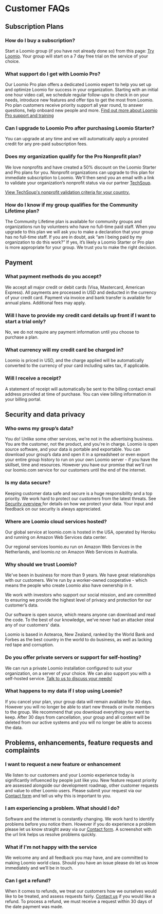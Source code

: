 # Customer FAQs

## Subscription Plans
### How do I buy a subscription?
Start a Loomio group (if you have not already done so) from this page: [Try Loomio](https://www.loomio.com/try). Your group will start on a 7 day free trial on the service of your choice.

### What support do I get with Loomio Pro?
Our Loomio Pro plan offers a dedicated Loomio expert to help you set up and optimize Loomio for success in your organization. Starting with an initial one hour video call, we schedule regular follow-ups to check in on your needs, introduce new features and offer tips to get the most from Loomio. Pro plan customers receive priority support all year round, to answer questions, help onboard new people and more. [Find out more about Loomio Pro support and training](https://help.loomio.com/en/policy/subscriptions/pro_support)

### Can I upgrade to Loomio Pro after purchasing Loomio Starter?
You can upgrade at any time and we will automatically apply a prorated credit for any pre-paid subscription fees.

### Does my organization qualify for the Pro Nonprofit plan?
We love nonprofits and have created a 50% discount on the Loomio Starter and Pro plans for you. 
Nonprofit organizations can upgrade to this plan for immediate subscription to Loomio. We'll then send you an email with a link to validate your organization’s nonprofit status via our partner [TechSoup](https://www.techsoup.org/loomio).

[View TechSoup's nonprofit validation criteria for your country.](https://www.techsoup.global/techsoup-local-ngo-definitions)

### How do I know if my group qualifies for the Community Lifetime plan?
The Community Lifetime plan is available for community groups and organizations run by volunteers who have no full-time paid staff. 
When you upgrade to this plan we will ask you to make a declaration that your group has no full-time staff.
If you are in doubt, ask “am I being paid by my organization to do this work?” If yes, it’s likely a Loomio Starter or Pro plan is more appropriate for your group. We trust you to make the right decision.  

## Payment
### What payment methods do you accept?
We accept all major credit or debit cards (Visa, Mastercard, American Express). All payments are processed in USD and deducted in the currency of your credit card.
Payment via invoice and bank transfer is available for annual plans. Additional fees may apply.

### Will I have to provide my credit card details up front if I want to start a trial only?
No, we do not require any payment information until you choose to purchase a plan.

### What currency will my credit card be charged in?
Loomio is priced in USD, and the charge applied will be automatically converted to the currency of your card including sales tax, if applicable.

### Will I receive a receipt?
A statement of receipt will automatically be sent to the billing contact email address provided at time of purchase.  You can view billing information in your billing portal.

## Security and data privacy
### Who owns my group’s data?
You do! Unlike some other services, we're not in the advertising business. You are the customer, not the product, and you're in charge. Loomio is open source software, and your data is portable and exportable. You can download your group’s data and open it in a spreadsheet or even export your entire group history to run on your own Loomio server - if you have the skillset, time and resources. 
However you have our promise that we'll run our loomio.com service for our customers until the end of the internet.

### Is my data secure?
Keeping customer data safe and secure is a huge responsibility and a top priority. We work hard to protect our customers from the latest threats. See [Security overview ](https://help.loomio.com/en/policy/security) for details on how we protect your data. Your input and feedback on our security is always appreciated.

### Where are Loomio cloud services hosted?
Our global service at loomio.com is hosted in the USA, operated by Heroku and running on Amazon Web Services data center.

Our regional services loomio.eu run on Amazon Web Services in the Netherlands, and loomio.nz on Amazon Web Services in Australia.

### Why should we trust Loomio?
We've been in business for more than 9 years. We have great relationships with our customers. We're run by a worker-owned cooperative - which means the people who create Loomio also have ownership in it. 

We work with investors who support our social mission, and are committed to ensuring we provide the highest level of privacy and protection for our customer’s data. 

Our software is open source, which means anyone can download and read the code. To the best of our knowledge, we've never had an attacker steal any of our customers' data.

Loomio is based in Aotearoa, New Zealand, ranked by the World Bank and Forbes as the best country in the world to do business, as well as lacking red tape and corruption.

### Do you offer private servers or support for self-hosting?
We can run a private Loomio installation configured to suit your organization, on a server of your choice.  We can also support you with a self-hosted service.  [Talk to us to discuss your needs!](https://www.loomio.com/contact)

### What happens to my data if I stop using Loomio?
If you cancel your plan, your group data will remain available for 30 days. However you will no longer be able to start new threads or invite members to the group.
We recommend that you download everything you want to keep. 
After 30 days from cancellation, your group and all content will be deleted from our active systems and you will no longer be able to access the data.

## Problems, enhancements, feature requests and complaints

### I want to request a new feature or enhancement
We listen to our customers and your Loomio experience today is significantly influenced by people just like you.  New feature request priority are assessed alongside our development roadmap, other customer requests and value to other Loomio users. 
Please submit your request via our [Contact form](https://www.loomio.com/contact) and tell us why this is important to you.

### I am experiencing a problem. What should I do?
Software and the internet is constantly changing. We work hard to identify problems before you notice them. However if you do experience a problem please let us know straight away via our [Contact form](https://www.loomio.com/contact).  A screenshot with the url link helps us resolve problems quickly.

### What if I'm not happy with the service
We welcome any and all feedback you may have, and are committed to making Loomio world class. Should you have an issue please do let us know immediately and we’ll be in touch.

### Can I get a refund?
When it comes to refunds, we treat our customers how we ourselves would like to be treated, and assess requests fairly.
[Contact us](https://www.loomio.com/contact) if you would like a refund.
To process a refund, we must receive a request within 30 days of the date payment was made. 

